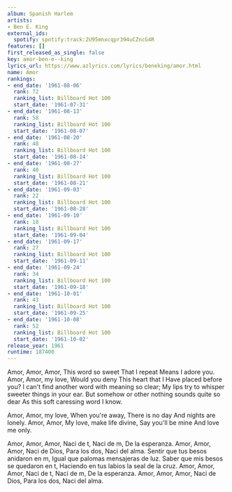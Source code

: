```yaml
---
album: Spanish Harlem
artists:
- Ben E. King
external_ids:
  spotify: spotify:track:2U95mnxcqpr394uCZncG4R
features: []
first_released_as_single: false
key: amor-ben-e--king
lyrics_url: https://www.azlyrics.com/lyrics/beneking/amor.html
name: Amor
rankings:
- end_date: '1961-08-06'
  rank: 72
  ranking_list: Billboard Hot 100
  start_date: '1961-07-31'
- end_date: '1961-08-13'
  rank: 58
  ranking_list: Billboard Hot 100
  start_date: '1961-08-07'
- end_date: '1961-08-20'
  rank: 48
  ranking_list: Billboard Hot 100
  start_date: '1961-08-14'
- end_date: '1961-08-27'
  rank: 40
  ranking_list: Billboard Hot 100
  start_date: '1961-08-21'
- end_date: '1961-09-03'
  rank: 22
  ranking_list: Billboard Hot 100
  start_date: '1961-08-28'
- end_date: '1961-09-10'
  rank: 18
  ranking_list: Billboard Hot 100
  start_date: '1961-09-04'
- end_date: '1961-09-17'
  rank: 27
  ranking_list: Billboard Hot 100
  start_date: '1961-09-11'
- end_date: '1961-09-24'
  rank: 34
  ranking_list: Billboard Hot 100
  start_date: '1961-09-18'
- end_date: '1961-10-01'
  rank: 43
  ranking_list: Billboard Hot 100
  start_date: '1961-09-25'
- end_date: '1961-10-08'
  rank: 52
  ranking_list: Billboard Hot 100
  start_date: '1961-10-02'
release_year: 1961
runtime: 187400
---
```

Amor, Amor, Amor,
This word so sweet
That I repeat
Means I adore you.
Amor, Amor, my love,
Would you deny
This heart that I
Have placed before you?
I can't find another word with meaning so clear;
My lips try to whisper sweeter things in your ear.
But somehow or other nothing sounds quite so dear
As this soft caressing word I know.

Amor, Amor, my love,
When you're away,
There is no day
And nights are lonely.
Amor, Amor,
My love, make life divine,
Say you'll be mine
And love me only.

Amor,
Amor,
Amor,
Naci de t,
Naci de m,
De la esperanza.
Amor,
Amor,
Amor,
Naci de Dios,
Para los dos,
Naci del alma.
Sentir que tus besos anidaron en m,
Igual que palomas mensajeras de luz.
Saber que mis besos se quedaron en t,
Haciendo en tus labios la seal de la cruz.
Amor,
Amor,
Amor,
Naci de t,
Naci de m,
De la esperanza.
Amor,
Amor,
Amor,
Naci de Dios,
Para los dos,
Naci del alma.
